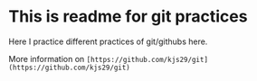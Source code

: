 # This is readme for git practices

Here I practice different practices of git/githubs here.

More information on `[https://github.com/kjs29/git](https://github.com/kjs29/git)`

